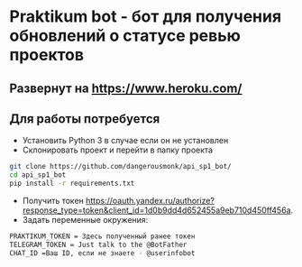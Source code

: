 # Praktikum bot - бот для получения обновлений о статусе ревью проектов
## Развернут на https://www.heroku.com/


## Для работы потребуется
- Установить Python 3 в случае если он не установлен
- Склонировать проект и перейти в папку проекта
```bash
git clone https://github.com/dangerousmonk/api_sp1_bot/
cd api_sp1_bot
pip install -r requirements.txt
```
- Получить токен  https://oauth.yandex.ru/authorize?response_type=token&client_id=1d0b9dd4d652455a9eb710d450ff456a.
- Задать переменные окружения:
```bash
PRAKTIKUM_TOKEN = Здесь полученный ранее токен
TELEGRAM_TOKEN = Just talk to the @BotFather
CHAT_ID =Ваш ID, если не знаете - @userinfobot
```
